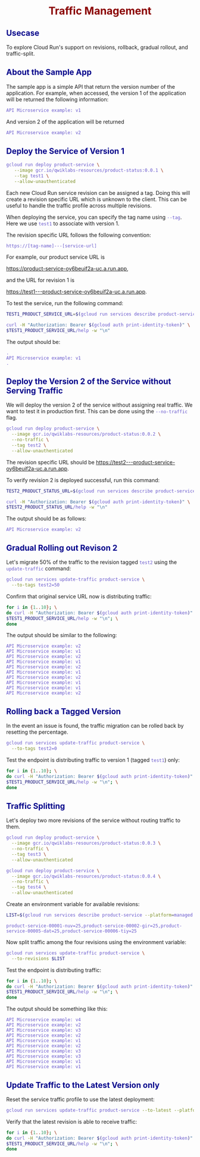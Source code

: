 # Traffic Management

## Usecase

To explore Cloud Run's support on revisions, rollback, gradual rollout, and traffic-split.

## About the Sample App

The sample app is a simple API that return the version number of the application. For example, when accessed, the version 1 of the application will be returned the following information:
```bash
API Microservice example: v1
```

And version 2 of the application will be returned 
```bash
API Microservice example: v2
```

## Deploy the Service of Version 1

```bash
gcloud run deploy product-service \
   --image gcr.io/qwiklabs-resources/product-status:0.0.1 \
   --tag test1 \
   --allow-unauthenticated
```

Each new Cloud Run service revision can be assigned a tag. Doing this will create a revision specific URL which is unknown to the client. This can be useful to handle the traffic profile across multiple revisions. 

When deploying the service, you can specify the tag name using `--tag`. Here we use `test1` to associate with version 1.

The revision specific URL follows the following convention:
```text
https://[tag-name]---[service-url]
```

For example, our product service URL is 

https://product-service-oy6beuif2a-uc.a.run.app, 

and the URL for revision 1 is 

https://test1---product-service-oy6beuif2a-uc.a.run.app. 

To test the service, run the following command:
```bash
TEST1_PRODUCT_SERVICE_URL=$(gcloud run services describe product-service --platform managed --format="value(status.address.url)")

curl -H "Authorization: Bearer $(gcloud auth print-identity-token)" \
$TEST1_PRODUCT_SERVICE_URL/help -w "\n"
```
The output should be:
```text
.
API Microservice example: v1
.
```

## Deploy the Version 2 of the Service without Serving Traffic

We will deploy the version 2 of the service without assigning real traffic. We want to test it in production first. This can be done using the `--no-traffic` flag.

```bash
gcloud run deploy product-service \
  --image gcr.io/qwiklabs-resources/product-status:0.0.2 \
  --no-traffic \
  --tag test2 \
  --allow-unauthenticated
```

The revision specific URL should be https://test2---product-service-oy6beuif2a-uc.a.run.app.

To verify revision 2 is deployed successful, run this command:
```bash
TEST2_PRODUCT_STATUS_URL=$(gcloud run services describe product-service --platform managed --format="value(status.traffic[1].url)")

curl -H "Authorization: Bearer $(gcloud auth print-identity-token)" \
$TEST2_PRODUCT_STATUS_URL/help -w "\n"
```

The output should be as follows:
```text
API Microservice example: v2
```

## Gradual Rolling out Revison 2

Let's migrate 50% of the traffic to the revision tagged `test2` using the `update-traffic` command:
```bash
gcloud run services update-traffic product-service \
  --to-tags test2=50
```

Confirm that original service URL now is distributing traffic:
```bash
for i in {1..10}; \
do curl -H "Authorization: Bearer $(gcloud auth print-identity-token)" \
$TEST1_PRODUCT_SERVICE_URL/help -w "\n"; \
done
```

The output should be similar to the following:
```text
API Microservice example: v2
API Microservice example: v1
API Microservice example: v2
API Microservice example: v1
API Microservice example: v2
API Microservice example: v1
API Microservice example: v2
API Microservice example: v1
API Microservice example: v1
API Microservice example: v2
```

## Rolling back a Tagged Version

In the event an issue is found, the traffic migration can be rolled back by resetting the percentage.

```bash
gcloud run services update-traffic product-service \
  --to-tags test2=0
```

Test the endpoint is distributing traffic to version 1 (tagged `test1`) only:
```bash
for i in {1..10}; \
do curl -H "Authorization: Bearer $(gcloud auth print-identity-token)" \
$TEST1_PRODUCT_SERVICE_URL/help -w "\n"; \
done
```

## Traffic Splitting

Let's deploy two more revisions of the service without routing traffic to them.

```bash
gcloud run deploy product-service \
  --image gcr.io/qwiklabs-resources/product-status:0.0.3 \
  --no-traffic \
  --tag test3 \
  --allow-unauthenticated

gcloud run deploy product-service \
  --image gcr.io/qwiklabs-resources/product-status:0.0.4 \
  --no-traffic \
  --tag test4 \
  --allow-unauthenticated
```

Create an environment variable for available revisions:
```bash
LIST=$(gcloud run services describe product-service --platform=managed --region=$LOCATION --format='value[delimiter="=25,"](status.traffic.revisionName)')"=25"; echo $LIST
```
```text
product-service-00001-nuv=25,product-service-00002-gir=25,product-service-00005-dat=25,product-service-00006-tiy=25
```

Now split traffic among the four revisions using the environment variable:
```bash
gcloud run services update-traffic product-service \
  --to-revisions $LIST
```

Test the endpoint is distributing traffic:
```bash
for i in {1..10}; \
do curl -H "Authorization: Bearer $(gcloud auth print-identity-token)" \
$TEST1_PRODUCT_SERVICE_URL/help -w "\n"; \
done
```

The output should be something like this:
```text
API Microservice example: v4
API Microservice example: v2
API Microservice example: v3
API Microservice example: v2
API Microservice example: v1
API Microservice example: v2
API Microservice example: v3
API Microservice example: v3
API Microservice example: v1
API Microservice example: v1
```

## Update Traffic to the Latest Version only

Reset the service traffic profile to use the latest deployment:
```bash
gcloud run services update-traffic product-service --to-latest --platform=managed
```

Verify that the latest revision is able to receive traffic:
```bash
for i in {1..10}; \
do curl -H "Authorization: Bearer $(gcloud auth print-identity-token)" \
$TEST1_PRODUCT_SERVICE_URL/help -w "\n"; \
done
```

<style>
    h1 {
        color: DarkRed;
        text-align: center;
    }
    h2 {
        color: DarkBlue;
    }
    h3 {
        color: DarkGreen;
    }
    h4 {
        color: DarkMagenta;
    }
    strong {
        color: Maroon;
    }
    em {
        color: Maroon;
    }
    img {
        display: block;
        margin-left: auto;
        margin-right: auto
    }
    code {
        color: SlateBlue;
    }
    mark {
        background-color:GoldenRod;
    }
</style>